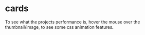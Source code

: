 # cards


To see what the projects performance is, hover the mouse over the thumbnail/image, to see some css animation features.
